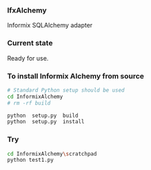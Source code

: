 ### IfxAlchemy
Informix SQLAlchemy adapter

### Current state 
Ready for use.


### To install Informix Alchemy from source
```bash
# Standard Python setup should be used
cd InformixAlchemy
# rm -rf build 

python  setup.py  build
python  setup.py  install
```

### Try
```bash
cd InformixAlchemy\scratchpad
python test1.py
```
